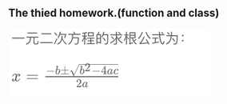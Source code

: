 ## The thied homework.(function and class)

 
![tips: ](https://github.com/Abel1802/yq_home/blob/master/img-folder/quadratic.png)

